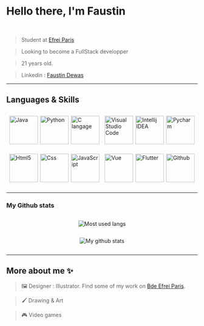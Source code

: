 # Hello there, I'm Faustin

<br/>

> Student at <a href="https://www.efrei.fr/">Efrei Paris</a>

> Looking to become a FullStack developper

> 21 years old.

> Linkedin : <a href="https://www.linkedin.com/in/faustin-dewas/">Faustin Dewas</a>


____________________________

## Languages & Skills

<div style="display: flex;flex-direction: row;justify-content: space-evenly;width: 100%;height: 200px;">
    <div style="display: flex;flex-direction: row;justify-content: space-evenly;align-items: center;flex-wrap: wrap;width: 250px;">
        <img style="height: 75px;width: auto;" src="https://upload.wikimedia.org/wikipedia/fr/thumb/2/2e/Java_Logo.svg/1200px-Java_Logo.svg.png" alt="Java">
        <img style="height: 75px;width: auto;" src="https://upload.wikimedia.org/wikipedia/commons/thumb/c/c3/Python-logo-notext.svg/1200px-Python-logo-notext.svg.png" alt="Python">
        <img style="height: 75px;width: auto;" src="https://cms-informatic.com/wp-content/uploads/2020/01/logo-langage-C-300x300.png" alt="C langage">
        <img style="height: 75px;width: auto;" src ="https://cdn.icon-icons.com/icons2/1488/PNG/512/5352-html5_102567.png" alt="Html5">
        <img style="height: 75px;width: auto;" src="https://upload.wikimedia.org/wikipedia/commons/thumb/6/62/CSS3_logo.svg/800px-CSS3_logo.svg.png" alt = "Css">
        <img style="height: 75px;width: auto;" src="https://upload.wikimedia.org/wikipedia/commons/thumb/9/99/Unofficial_JavaScript_logo_2.svg/1024px-Unofficial_JavaScript_logo_2.svg.png" alt="JavaScript">
    </div>
    <div style="display: flex;flex-direction: row;justify-content: space-evenly;align-items: center;flex-wrap: wrap;width: 250px;">
        <img style="height: 75px;width: auto;" src="https://upload.wikimedia.org/wikipedia/commons/thumb/9/9a/Visual_Studio_Code_1.35_icon.svg/2048px-Visual_Studio_Code_1.35_icon.svg.png" alt="Visual Studio Code">
        <img style="height: 75px;width: auto;" src="https://upload.wikimedia.org/wikipedia/commons/thumb/9/9c/IntelliJ_IDEA_Icon.svg/1024px-IntelliJ_IDEA_Icon.svg.png" alt="Intellij IDEA">
        <img style="height: 75px;width: auto;" src="https://upload.wikimedia.org/wikipedia/commons/thumb/1/1d/PyCharm_Icon.svg/2048px-PyCharm_Icon.svg.png" alt="Pycharm">
        <img style="height: 75px;width: auto;" src="https://upload.wikimedia.org/wikipedia/commons/thumb/9/95/Vue.js_Logo_2.svg/2367px-Vue.js_Logo_2.svg.png" alt="Vue">
        <img style="height: 75px;width: auto;" src="https://youtribe.io/wp-content/uploads/2021/12/flutter-logo-png-youtribe.png" alt="Flutter">
        <img style="height: 75px;width: auto;" src="https://cdn.icon-icons.com/icons2/1476/PNG/512/github_101792.png" alt="Github">
    </div>    
</div>


____________________________
### My Github stats
<div style="width:100%;display: flex;justify-content: center;align-items: center;">

![Most used langs](https://github-readme-stats.vercel.app/api/top-langs/?username=Faust1-2&layout=compact&theme=chartreuse-dark&bg_color=DEG,095228,000000,000000)
</div>
<div style="width:100%;display: flex;justify-content: center;align-items: center;">

![My github stats](https://github-readme-stats.vercel.app/api?username=Faust1-2&count_private=true&show_icons=true&theme=chartreuse-dark&bg_color=DEG,095228,000000,000000)

</div>

____________________________
## More about me ✨

> 🖼 Designer : Illustrator. Find some of my work on <a href="https://www.instagram.com/bdeefrei/">Bde Efrei Paris</a>.

> 🖌 Drawing & Art 

> 🎮 Video games